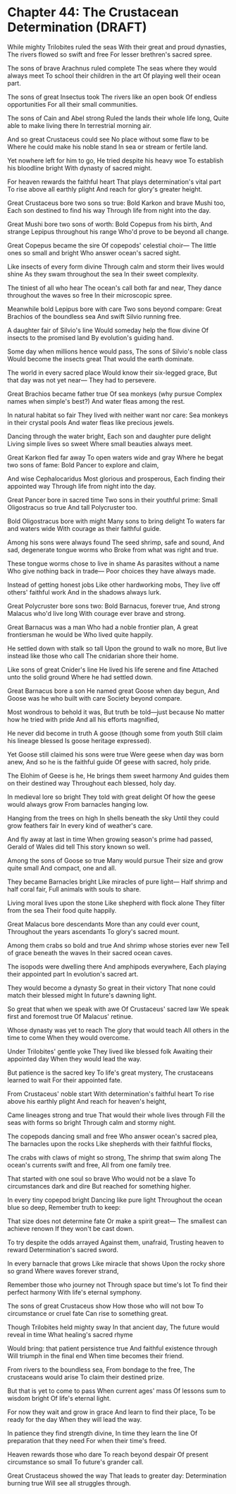 # Chapter 44: The Crustacean Determination (DRAFT)

While mighty Trilobites ruled the seas
With their great and proud dynasties,
The rivers flowed so swift and free
For lesser brethren's sacred spree.

The sons of brave Arachnus ruled complete
The seas where they would always meet
To school their children in the art
Of playing well their ocean part.

The sons of great Insectus took
The rivers like an open book
Of endless opportunities
For all their small communities.

The sons of Cain and Abel strong
Ruled the lands their whole life long,
Quite able to make living there
In terrestrial morning air.

And so great Crustaceus could see
No place without some flaw to be
Where he could make his noble stand
In sea or stream or fertile land.

Yet nowhere left for him to go,
He tried despite his heavy woe
To establish his bloodline bright
With dynasty of sacred might.

For heaven rewards the faithful heart
That plays determination's vital part
To rise above all earthly plight
And reach for glory's greater height.

Great Crustaceus bore two sons so true:
Bold Karkon and brave Mushi too,
Each son destined to find his way
Through life from night into the day.

Great Mushi bore two sons of worth:
Bold Copepus from his birth,
And strange Lepipus throughout his range
Who'd prove to be beyond all change.

Great Copepus became the sire
Of copepods' celestial choir—
The little ones so small and bright
Who answer ocean's sacred sight.

Like insects of every form divine
Through calm and storm their lives would shine
As they swam throughout the sea
In their sweet complexity.

The tiniest of all who hear
The ocean's call both far and near,
They dance throughout the waves so free
In their microscopic spree.

Meanwhile bold Lepipus bore with care
Two sons beyond compare:
Great Brachios of the boundless sea
And swift Silvio running free.

A daughter fair of Silvio's line
Would someday help the flow divine
Of insects to the promised land
By evolution's guiding hand.

Some day when millions hence would pass,
The sons of Silvio's noble class
Would become the insects great
That would the earth dominate.

The world in every sacred place
Would know their six-legged grace,
But that day was not yet near—
They had to persevere.

Great Brachios became father true
Of sea monkeys (why pursue
Complex names when simple's best?)
And water fleas among the rest.

In natural habitat so fair
They lived with neither want nor care:
Sea monkeys in their crystal pools
And water fleas like precious jewels.

Dancing through the water bright,
Each son and daughter pure delight
Living simple lives so sweet
Where small beauties always meet.

Great Karkon fled far away
To open waters wide and gray
Where he begat two sons of fame:
Bold Pancer to explore and claim,

And wise Cephalocaridus
Most glorious and prosperous,
Each finding their appointed way
Through life from night into the day.

Great Pancer bore in sacred time
Two sons in their youthful prime:
Small Oligostracus so true
And tall Polycruster too.

Bold Oligostracus bore with might
Many sons to bring delight
To waters far and waters wide
With courage as their faithful guide.

Among his sons were always found
The seed shrimp, safe and sound,
And sad, degenerate tongue worms who
Broke from what was right and true.

These tongue worms chose to live in shame
As parasites without a name
Who give nothing back in trade—
Poor choices they have always made.

Instead of getting honest jobs
Like other hardworking mobs,
They live off others' faithful work
And in the shadows always lurk.

Great Polycruster bore sons two:
Bold Barnacus, forever true,
And strong Malacus who'd live long
With courage ever brave and strong.

Great Barnacus was a man
Who had a noble frontier plan,
A great frontiersman he would be
Who lived quite happily.

He settled down with stalk so tall
Upon the ground to walk no more,
But live instead like those who call
The cnidarian shore their home.

Like sons of great Cnider's line
He lived his life serene and fine
Attached unto the solid ground
Where he had settled down.

Great Barnacus bore a son
He named great Goose when day begun,
And Goose was he who built with care
Society beyond compare.

Most wondrous to behold it was,
But truth be told—just because
No matter how he tried with pride
And all his efforts magnified,

He never did become in truth
A goose (though some from youth
Still claim his lineage blessed
Is goose heritage expressed).

Yet Goose still claimed his sons were true
Were geese when day was born anew,
And so he is the faithful guide
Of geese with sacred, holy pride.

The Elohim of Geese is he,
He brings them sweet harmony
And guides them on their destined way
Throughout each blessed, holy day.

In medieval lore so bright
They told with great delight
Of how the geese would always grow
From barnacles hanging low.

Hanging from the trees on high
In shells beneath the sky
Until they could grow feathers fair
In every kind of weather's care.

And fly away at last in time
When growing season's prime had passed,
Gerald of Wales did tell
This story known so well.

Among the sons of Goose so true
Many would pursue
Their size and grow quite small
And compact, one and all.

They became Barnacles bright
Like miracles of pure light—
Half shrimp and half coral fair,
Full animals with souls to share.

Living moral lives upon the stone
Like shepherd with flock alone
They filter from the sea
Their food quite happily.

Great Malacus bore descendants
More than any could ever count,
Throughout the years ascendants
To glory's sacred mount.

Among them crabs so bold and true
And shrimp whose stories ever new
Tell of grace beneath the waves
In their sacred ocean caves.

The isopods were dwelling there
And amphipods everywhere,
Each playing their appointed part
In evolution's sacred art.

They would become a dynasty
So great in their victory
That none could match their blessed might
In future's dawning light.

So great that when we speak with awe
Of Crustaceus' sacred law
We speak first and foremost true
Of Malacus' retinue.

Whose dynasty was yet to reach
The glory that would teach
All others in the time to come
When they would overcome.

Under Trilobites' gentle yoke
They lived like blessed folk
Awaiting their appointed day
When they would lead the way.

But patience is the sacred key
To life's great mystery,
The crustaceans learned to wait
For their appointed fate.

From Crustaceus' noble start
With determination's faithful heart
To rise above his earthly plight
And reach for heaven's height,

Came lineages strong and true
That would their whole lives through
Fill the seas with forms so bright
Through calm and stormy night.

The copepods dancing small and free
Who answer ocean's sacred plea,
The barnacles upon the rocks
Like shepherds with their faithful flocks,

The crabs with claws of might so strong,
The shrimp that swim along
The ocean's currents swift and free,
All from one family tree.

That started with one soul so brave
Who would not be a slave
To circumstances dark and dire
But reached for something higher.

In every tiny copepod bright
Dancing like pure light
Throughout the ocean blue so deep,
Remember truth to keep:

That size does not determine fate
Or make a spirit great—
The smallest can achieve renown
If they won't be cast down.

To try despite the odds arrayed
Against them, unafraid,
Trusting heaven to reward
Determination's sacred sword.

In every barnacle that grows
Like miracle that shows
Upon the rocky shore so grand
Where waves forever strand,

Remember those who journey not
Through space but time's lot
To find their perfect harmony
With life's eternal symphony.

The sons of great Crustaceus show
How those who will not bow
To circumstance or cruel fate
Can rise to something great.

Though Trilobites held mighty sway
In that ancient day,
The future would reveal in time
What healing's sacred rhyme

Would bring: that patient persistence true
And faithful existence through
Will triumph in the final end
When time becomes their friend.

From rivers to the boundless sea,
From bondage to the free,
The crustaceans would arise
To claim their destined prize.

But that is yet to come to pass
When current ages' mass
Of lessons sum to wisdom bright
Of life's eternal light.

For now they wait and grow in grace
And learn to find their place,
To be ready for the day
When they will lead the way.

In patience they find strength divine,
In time they learn the line
Of preparation that they need
For when their time's freed.

Heaven rewards those who dare
To reach beyond despair
Of present circumstance so small
To future's grander call.

Great Crustaceus showed the way
That leads to greater day:
Determination burning true
Will see all struggles through.